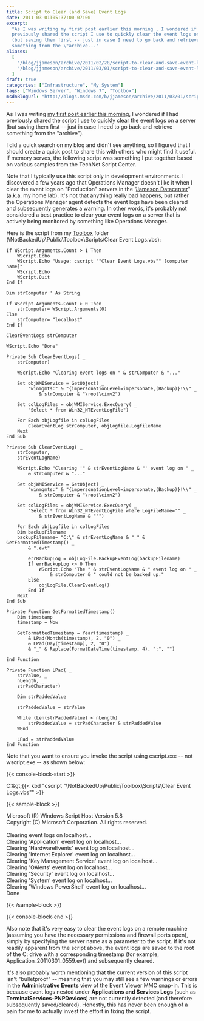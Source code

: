 ```yaml
---
title: Script to Clear (and Save) Event Logs
date: 2011-03-01T05:37:00-07:00
excerpt:
  "As I was writing my first post earlier this morning , I wondered if I had
  previously shared the script I use to quickly clear the event logs on a server
  (but saving them first -- just in case I need to go back and retrieve
  something from the \"archive..."
aliases:
  [
    "/blog/jjameson/archive/2011/02/28/script-to-clear-and-save-event-logs.aspx",
    "/blog/jjameson/archive/2011/03/01/script-to-clear-and-save-event-logs.aspx",
  ]
draft: true
categories: ["Infrastructure", "My System"]
tags: ["Windows Server", "Windows 7", "Toolbox"]
msdnBlogUrl: "http://blogs.msdn.com/b/jjameson/archive/2011/03/01/script-to-clear-and-save-event-logs.aspx"
---
```


As I was writing
[my first post earlier this morning](/blog/jjameson/2011/03/01/script-to-restart-sharepoint-2010-services),
I wondered if I had previously shared the script I use to quickly clear the
event logs on a server (but saving them first -- just in case I need to go back
and retrieve something from the "archive").

I did a quick search on my blog and didn't see anything, so I figured that I
should create a quick post to share this with others who might find it useful.
If memory serves, the following script was something I put together based on
various samples from the TechNet Script Center.

Note that I typically use this script only in development environments. I
discovered a few years ago that Operations Manager doesn't like it when I clear
the event logs on "Production" servers in the
"[Jameson Datacenter](/blog/jjameson/2009/09/14/the-jameson-datacenter)" (a.k.a.
my home lab). It's not that anything really bad happens, but rather the
Operations Manager agent detects the event logs have been cleared and
subsequently generates a warning. In other words, it's probably not considered a
best practice to clear your event logs on a server that is actively being
monitored by something like Operations Manager.

Here is the script from my
[Toolbox](/blog/jjameson/2007/03/22/backedup-and-notbackedup) folder
(\NotBackedUp\Public\Toolbox\Scripts\Clear Event Logs.vbs):

```
If WScript.Arguments.Count > 1 Then
    WScript.Echo
    WScript.Echo "Usage: cscript ""Clear Event Logs.vbs"" [computer name]"
    WScript.Echo
    WScript.Quit
End If

Dim strComputer ' As String

If WScript.Arguments.Count > 0 Then
    strComputer= WScript.Arguments(0)
Else
    strComputer= "localhost"
End If

ClearEventLogs strComputer

WScript.Echo "Done"

Private Sub ClearEventLogs( _
    strComputer)

    WScript.Echo "Clearing event logs on " & strComputer & "..."

    Set objWMIService = GetObject( _
        "winmgmts:" & "{impersonationLevel=impersonate,(Backup)}!\\" _
            & strComputer & "\root\cimv2")

    Set colLogFiles = objWMIService.ExecQuery( _
        "Select * from Win32_NTEventLogFile")

    For Each objLogfile in colLogFiles
        ClearEventLog strComputer, objLogfile.LogfileName
    Next
End Sub

Private Sub ClearEventLog( _
    strComputer, _
    strEventLogName)

    WScript.Echo "Clearing '" & strEventLogName & "' event log on " _
        & strComputer & "..."

    Set objWMIService = GetObject( _
        "winmgmts:" & "{impersonationLevel=impersonate,(Backup)}!\\" _
            & strComputer & "\root\cimv2")

    Set colLogFiles = objWMIService.ExecQuery( _
        "Select * from Win32_NTEventLogFile where LogFileName='" _
            & strEventLogName & "'")

    For Each objLogfile in colLogFiles
    Dim backupFilename
    backupFilename= "C:\" & strEventLogName & "_" & GetFormattedTimestamp() _
        & ".evt"

        errBackupLog = objLogFile.BackupEventLog(backupFilename)
        If errBackupLog <> 0 Then
            WScript.Echo "The " & strEventLogName & " event log on " _
                & strComputer & " could not be backed up."
        Else
            objLogFile.ClearEventLog()
        End If
    Next
End Sub

Private Function GetFormattedTimestamp()
    Dim timestamp
    timestamp = Now

    GetFormattedTimestamp = Year(timestamp) _
        & LPad(Month(timestamp), 2, "0") _
        & LPad(Day(timestamp), 2, "0") _
        & "_" & Replace(FormatDateTime(timestamp, 4), ":", "")

End Function

Private Function LPad( _
    strValue, _
    nLength, _
    strPadCharacter)

    Dim strPaddedValue

    strPaddedValue = strValue

    While (Len(strPaddedValue) < nLength)
        strPaddedValue = strPadCharacter & strPaddedValue
    WEnd

    LPad = strPaddedValue
End Function
```

Note that you want to ensure you invoke the script using cscript.exe -- not
wscript.exe -- as shown below:

{{< console-block-start >}}

C:\&gt;{{< kbd
"cscript \"\NotBackedUp\Public\Toolbox\Scripts\Clear Event Logs.vbs\"" >}}

{{< sample-block >}}

Microsoft (R) Windows Script Host Version 5.8\
Copyright (C) Microsoft Corporation. All rights reserved.\
\
Clearing event logs on localhost...\
Clearing 'Application' event log on localhost...\
Clearing 'HardwareEvents' event log on localhost...\
Clearing 'Internet Explorer' event log on localhost...\
Clearing 'Key Management Service' event log on localhost...\
Clearing 'OAlerts' event log on localhost...\
Clearing 'Security' event log on localhost...\
Clearing 'System' event log on localhost...\
Clearing 'Windows PowerShell' event log on localhost...\
Done

{{< /sample-block >}}

{{< console-block-end >}}

Also note that it's very easy to clear the event logs on a remote machine
(assuming you have the necessary permissions and firewall ports open), simply by
specifying the server name as a parameter to the script. If it's not readily
apparent from the script above, the event logs are saved to the root of the C:
drive with a corresponding timestamp (for example,
Application\_20110301\_0559.evt) and subsequently cleared.

It's also probably worth mentioning that the current version of this script
isn't "bulletproof" -- meaning that you may still see a few warnings or errors
in the **Administrative Events** view of the Event Viewer MMC snap-in. This is
because event logs nested under **Applications and Services Logs** (such as
**TerminalServices-PNPDevices**) are not currently detected (and therefore
subsequently saved/cleared). Honestly, this has never been enough of a pain for
me to actually invest the effort in fixing the script.

